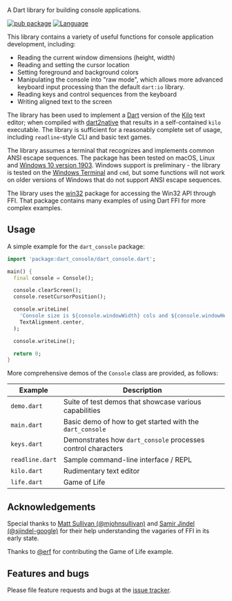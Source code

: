 A Dart library for building console applications.

[![pub package](https://img.shields.io/pub/v/dart_console.svg)](https://pub.dev/packages/dart_console)
[![Language](https://img.shields.io/badge/language-Dart-blue.svg)](https://dart.dev)

This library contains a variety of useful functions for console application
development, including:

- Reading the current window dimensions (height, width)
- Reading and setting the cursor location
- Setting foreground and background colors
- Manipulating the console into "raw mode", which allows more advanced
  keyboard input processing than the default `dart:io` library.
- Reading keys and control sequences from the keyboard
- Writing aligned text to the screen

The library has been used to implement a [Dart][dart] version of the
[Kilo][kilo] text editor; when compiled with [dart2native][dart2native] that
results in a self-contained `kilo` executable. The library is sufficient for a
reasonably complete set of usage, including `readline`-style CLI and basic text
games.

The library assumes a terminal that recognizes and implements common ANSI escape
sequences. The package has been tested on macOS, Linux and 
[Windows 10 version 1903][vt-win10]. Windows support is preliminary - the
library is tested on the [Windows Terminal][winterm] and `cmd`, but some
functions will not work on older versions of Windows that do not support ANSI
escape sequences.

The library uses the [win32](https://pub.dev/packages/win32) package for
accessing the Win32 API through FFI. That package contains many examples of
using Dart FFI for more complex examples.

## Usage

A simple example for the `dart_console` package:

```dart
import 'package:dart_console/dart_console.dart';

main() {
  final console = Console();

  console.clearScreen();
  console.resetCursorPosition();

  console.writeLine(
    'Console size is ${console.windowWidth} cols and ${console.windowHeight} rows.',
    TextAlignment.center,
  );

  console.writeLine();

  return 0;
}
```

More comprehensive demos of the `Console` class are provided, as follows:

| Example | Description |
| ---- | ---- |
| `demo.dart` | Suite of test demos that showcase various capabilities |
| `main.dart` | Basic demo of how to get started with the `dart_console` |
| `keys.dart` | Demonstrates how `dart_console` processes control characters |
| `readline.dart` | Sample command-line interface / REPL |
| `kilo.dart` | Rudimentary text editor |
| `life.dart` | Game of Life |

## Acknowledgements

Special thanks to [Matt Sullivan (@mjohnsullivan)][@mjohnsullivan] and
[Samir Jindel (@sjindel-google)][@sjindel-google] for their help understanding
the vagaries of FFI in its early state.

Thanks to [@erf] for contributing the Game of Life example.

## Features and bugs

Please file feature requests and bugs at the [issue tracker][tracker].

[kilo]: https://github.com/antirez/kilo
[dart]: https://dart.dev/get-dart
[dart2native]: https://dart.dev/tools/dart2native
[dart_kilo]: https://github.com/timsneath/dart_kilo
[vt-win10]: https://docs.microsoft.com/en-us/windows/console/console-virtual-terminal-sequences
[winterm]: https://www.microsoft.com/en-us/p/windows-terminal-preview/9n0dx20hk701
[FFI]: https://dart.dev/server/c-interop
[@mjohnsullivan]: https://github.com/mjohnsullivan
[@sjindel-google]: https://github.com/sjindel-google
[@erf]: https://github.com/erf
[tracker]: https://github.com/timsneath/dart_console/issues